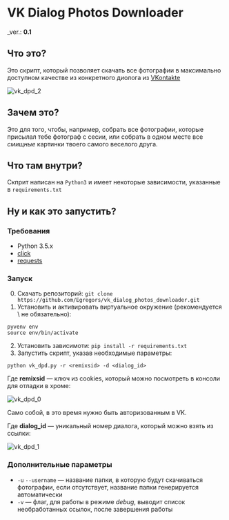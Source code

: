 VK Dialog Photos Downloader
===========================

_ver.: **0.1**

## Что это?

Это скрипт, который позволяет скачать все фотографии в максимально доступном
качестве из конкретного диолога из [VKontakte](http://vk.com)

![vk_dpd_2](https://raw.githubusercontent.com/Egregors/HWP/master/docs/img/vk_dpd_2.png)

## Зачем это?

Это для того, чтобы, например, собрать все фотографии, которые присылал тебе фотограф с сесии,
или собрать в одном месте все _смищные_ картинки твоего самого веселого друга.

## Что там внутри?

Скприт написан на `Python3` и имеет некоторые зависимости, указанные в `requirements.txt`

## Ну и как это запустить?
### Требования

* Python 3.5.x
* [click](http://click.pocoo.org/5/)
* [requests](http://docs.python-requests.org/en/latest/)

### Запуск

0. Скачать репозиторий: `git clone https://github.com/Egregors/vk_dialog_photos_downloader.git`
1. Установить и активировать виртуальное окружение (рекомендуется \ не обязательно):
```
pyvenv env
source env/bin/activate
```
2. Установить зависимоти: `pip install -r requirements.txt`
3. Запустить скрипт, указав необходимые параметры:
```
python vk_dpd.py -r <remixsid> -d <dialog_id>
```

Где **remixsid** — ключ из cookies, который можно посмотреть в консоли для отладки в хроме:

![vk_dpd_0](https://raw.githubusercontent.com/Egregors/HWP/master/docs/img/vk_dpd_0.png)

Само собой, в это время нужно быть авторизованным в VK.

Где **dialog_id** — уникальный номер диалога, который можно взять из ссылки:

![vk_dpd_1](https://raw.githubusercontent.com/Egregors/HWP/master/docs/img/vk_dpd_1.png)

### Дополнительные параметры

* `-u` `--username` — название папки, в которую будут скачиваться фотографии, если отсутствует,
название папки генерируется автоматически
* `-v` — флаг, для работы в режиме _debug_, выводит список необработанных ссылок, после завершения
работы